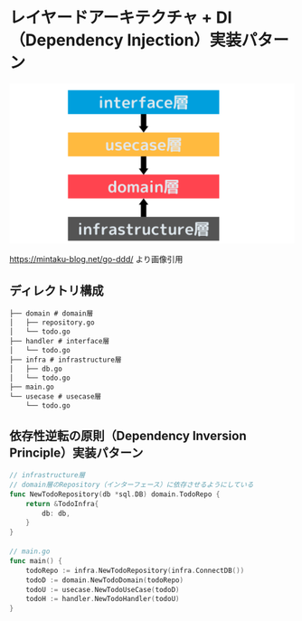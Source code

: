 # レイヤードアーキテクチャ + DI（Dependency Injection）実装パターン

![img.png](img.png)

https://mintaku-blog.net/go-ddd/ より画像引用

## ディレクトリ構成

```shell
├── domain # domain層
│   ├── repository.go
│   └── todo.go
├── handler # interface層
│   └── todo.go
├── infra # infrastructure層
│   ├── db.go
│   └── todo.go
├── main.go
└── usecase # usecase層
    └── todo.go
```

## 依存性逆転の原則（Dependency Inversion Principle）実装パターン

```go
// infrastructure層
// domain層のRepository（インターフェース）に依存させるようにしている
func NewTodoRepository(db *sql.DB) domain.TodoRepo {
	return &TodoInfra{
		db: db,
	}
}

// main.go
func main() {
    todoRepo := infra.NewTodoRepository(infra.ConnectDB())
    todoD := domain.NewTodoDomain(todoRepo)
    todoU := usecase.NewTodoUseCase(todoD)
    todoH := handler.NewTodoHandler(todoU)
}
```
